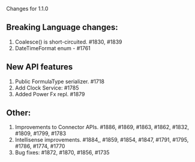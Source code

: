 Changes for 1.1.0

## Breaking Language changes:

1. Coalesce() is short-circuited.  #1830, #1839
2. DateTimeFormat enum - #1761


## New API features

1. Public FormulaType serializer. #1718
2. Add Clock Service: #1785
3. Added Power Fx repl. #1879

## Other:
1. Improvements to Connector APIs.  #1886, #1869, #1863, #1862, #1832, #1809, #1799, #1783
2. Intellisense improvements.  #1884,, #1859, #1854, #1847, #1791, #1795, #1786, #1774, #1770
3. Bug fixes: #1872, #1870, #1856, #1735
